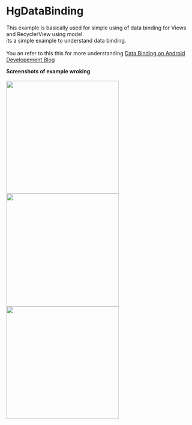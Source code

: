 # HgDataBinding
This example is basically used for simple using of data binding for Views and RecyclerView using model.
<br/>
its a simple example to understand data binding.
<br/>
<br/>
You an refer to this this for more understanding
<a href="https://developer.android.com/topic/libraries/data-binding/index.html#build_environmentm">Data Binding on Android Developement Blog</a>


<b>Screenshots of example wroking</b>
<br/>
<br/>
<img  height="300" src="https://cloud.githubusercontent.com/assets/11073070/21678920/1a02cc62-d367-11e6-82cf-d5e01290c895.png"></img>
<br/>
<img  height="300" src="https://cloud.githubusercontent.com/assets/11073070/21678924/1d3e8858-d367-11e6-87a9-a972de063519.png"></img>
<br/>
<img  height="300" src="https://cloud.githubusercontent.com/assets/11073070/21678931/205b8d1a-d367-11e6-809b-cab7d008cf38.png"></img>
